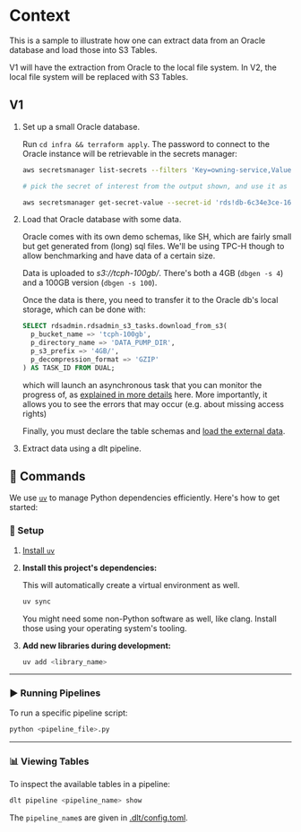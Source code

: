 # Context

This is a sample to illustrate how one can extract data from an Oracle database and load those into S3 Tables.

V1 will have the extraction from Oracle to the local file system.
In V2, the local file system will be replaced with S3 Tables.

## V1

1. Set up a small Oracle database.

   Run `cd infra && terraform apply`. The password to connect to the Oracle instance will be retrievable in the secrets manager:

   ```sh
   aws secretsmanager list-secrets --filters 'Key=owning-service,Values=rds' --query 'SecretList[].Name'

   # pick the secret of interest from the output shown, and use it as the secret-id in the below command.

   aws secretsmanager get-secret-value --secret-id 'rds!db-6c34e3ce-1663-415f-81cf-e919fc50e7ca' --query SecretString | jq '. | fromjson'

   ```

2. Load that Oracle database with some data.

   Oracle comes with its own demo schemas, like SH, which are fairly small but get generated from (long) sql files. We'll be using TPC-H though to allow benchmarking and have data of a certain size.

   Data is uploaded to _s3://tcph-100gb/_. There's both a 4GB (`dbgen -s 4`) and a 100GB version (`dbgen -s 100`).

   Once the data is there, you need to transfer it to the Oracle db's local storage, which can be done with:

   ```sql
   SELECT rdsadmin.rdsadmin_s3_tasks.download_from_s3(
     p_bucket_name => 'tcph-100gb',
     p_directory_name => 'DATA_PUMP_DIR',
     p_s3_prefix => '4GB/',
     p_decompression_format => 'GZIP'
   ) AS TASK_ID FROM DUAL;
   ```

   which will launch an asynchronous task that you can monitor the progress of,
   as [explained in more details](https://docs.aws.amazon.com/AmazonRDS/latest/UserGuide/oracle-s3-integration.using.html) here. More importantly, it allows you to see the errors that may occur (e.g. about missing access rights)

   Finally, you must declare the table schemas and
   [load the external data](https://seanstuber.com/2017/05/27/setting-up-tpc-h-test-data-with-oracle-on-linux/).

3. Extract data using a dlt pipeline.

## 🚀 Commands

We use [`uv`](https://github.com/astral-sh/uv) to manage Python dependencies efficiently. Here's how to get started:

### 🔧 Setup

1. [Install `uv`](https://github.com/astral-sh/uv?tab=readme-ov-file#installation)
2. **Install this project's dependencies:**

   This will automatically create a virtual environment as well.

   ```bash
   uv sync
   ```

   You might need some non-Python software as well, like clang. Install those using your operating system's tooling.

3. **Add new libraries during development:**

   ```bash
   uv add <library_name>
   ```

---

### ▶️ Running Pipelines

To run a specific pipeline script:

```bash
python <pipeline_file>.py
```

---

### 📊 Viewing Tables

To inspect the available tables in a pipeline:

```bash
dlt pipeline <pipeline_name> show
```

The `pipeline_name`s are given in [.dlt/config.toml](.dlt/config.toml).